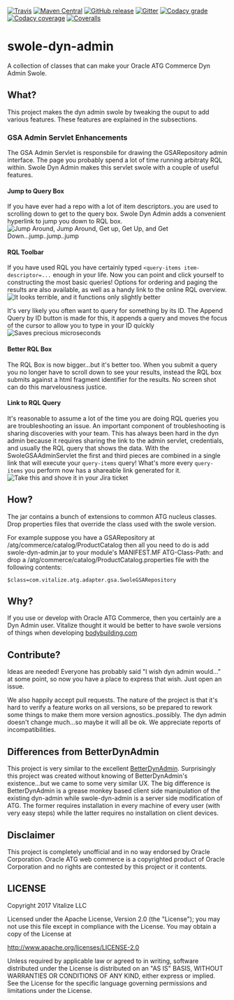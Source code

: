 [![Travis](https://img.shields.io/travis/vitalize/swole-dyn-admin.svg)](https://travis-ci.org/vitalize/swole-dyn-admin)
[![Maven Central](https://img.shields.io/maven-central/v/com.vitalize/swole-dyn-admin.svg)](https://search.maven.org/#search%7Cga%7C1%7Ca%3A%22swole-dyn-admin%22)
[![GitHub release](https://img.shields.io/github/release/vitalize/swole-dyn-admin.svg)](https://github.com/vitalize/swole-dyn-admin/releases)
[![Gitter](https://img.shields.io/gitter/room/vitalize/swole-dyn-admin.svg)](https://gitter.im/vitalize/swole-dyn-admin)
[![Codacy grade](https://img.shields.io/codacy/grade/33f5b076d8d24896a60588195209c99e.svg)](https://www.codacy.com/app/drdamour/swole-dyn-admin)
[![Codacy coverage](https://img.shields.io/codacy/coverage/33f5b076d8d24896a60588195209c99e.svg)](https://www.codacy.com/app/drdamour/swole-dyn-admin)
[![Coveralls](https://img.shields.io/coveralls/vitalize/swole-dyn-admin.svg)](https://coveralls.io/github/vitalize/swole-dyn-admin)

# swole-dyn-admin
A collection of classes that can make your Oracle ATG Commerce Dyn Admin Swole.

## What?
This project makes the dyn admin swole by tweaking the ouput to add various features.  These features are explained in the subsections.

### GSA Admin Servlet Enhancements
The GSA Admin Servlet is responsbile for drawing the GSARepository admin interface.  The page you probably spend a lot of time running arbitraty RQL within.  Swole Dyn Admin makes this servlet swole with a couple of useful features.

#### Jump to Query Box
If you have ever had a repo with a lot of item descriptors..you are used to scrolling down to get to the query box.  Swole Dyn Admin adds a convenient hyperlink to jump you down to RQL box.
![Jump Around, Jump Around, Get up, Get Up, and Get Down...jump..jump..jump](/screenshots/SwoleGSAAdminServlet/jump-to-query.png)

#### RQL Toolbar
If you have used RQL you have certainly typed `<query-items item-descriptor=...` enough in your life.  Now you can point and click yourself to constructing the most basic queries!  Options for ordering and paging the results are also available, as well as a handy link to the online RQL overview.
![It looks terrible, and it functions only slightly better](/screenshots/SwoleGSAAdminServlet/rql-toolbar.png)

It's very likely you often want to query for something by its ID.  The Append Query by ID button is made for this, it appends a query and moves the focus of the cursor to allow you to type in your ID quickly
![Saves precious microseconds](/screenshots/SwoleGSAAdminServlet/rql-toolbar-query-by-id.png)

#### Better RQL Box
The RQL Box is now bigger...but it's better too.  When you submit a query you no longer have to scroll down to see your results, instead the RQL box submits against a html fragment identifier for the results.  No screen shot can do this marvelousness justice.

#### Link to RQL Query
It's reasonable to assume a lot of the time you are doing RQL queries you are troubleshooting an issue.  An important component of troubleshooting is sharing discoveries with your team.  This has always been hard in the dyn admin because it requires sharing the link to the admin servlet, credentials, and usually the RQL query that shows the data.  With the SwoleGSAAdminServlet the first and third pieces are combined in a single link that will execute your `query-items` query!  What's more every `query-items` you perform now has a shareable link generated for it.
![Take this and shove it in your Jira ticket](/screenshots/SwoleGSAAdminServlet/link-to-rql-query.png)

## How?
The jar contains a bunch of extensions to common ATG nucleus classes.  Drop properties files that override the class used with the swole version.  

For example suppose you have a GSARepository at /atg/commerce/catalog/ProductCatalog then all you need to do is add swole-dyn-admin.jar to your module's MANIFEST.MF ATG-Class-Path: and drop a /atg/commerce/catalog/ProductCatalog.properties file with the following contents:
```
$class=com.vitalize.atg.adapter.gsa.SwoleGSARepository
```


## Why?
If you use or develop with Oracle ATG Commerce, then you certainly are a Dyn Admin user.  Vitalize thought it would be better to have swole versions of things when developing [bodybuilding.com](https://www.bodybuilding.com/store)
 
## Contribute?
Ideas are needed!  Everyone has probably said "I wish dyn admin would..." at some point, so now you have a place to express that wish.  Just open an issue.

We also happily accept pull requests. The nature of the project is that it's hard to verify a feature works on all versions, so be prepared to rework some things to make them more version agnostics..possibly.  The dyn admin doesn't change much...so maybe it will all be ok.  We appreciate reports of incompatibilities.

## Differences from BetterDynAdmin
This project is very similar to the excellent [BetterDynAdmin](https://github.com/jc7447/BetterDynAdmin).  Surprisingly this project was created without knowing of BetterDynAdmin's existence...but we came to some very similar UX.  The big difference is BetterDynAdmin is a grease monkey based client side manipulation of the existing dyn-admin while swole-dyn-admin is a server side modification of ATG.  The former requires installation in every machine of every user (with very easy steps) while the latter requires no installation on client devices.

## Disclaimer

This project is completely unofficial and in no way endorsed by Oracle Corporation. Oracle ATG web commerce is a copyrighted product of Oracle Corporation and no rights are contested by this project or it contents.

## LICENSE
Copyright 2017 Vitalize LLC

Licensed under the Apache License, Version 2.0 (the "License"); you may not use this file except in compliance with the License. You may obtain a copy of the License at

http://www.apache.org/licenses/LICENSE-2.0

Unless required by applicable law or agreed to in writing, software distributed under the License is distributed on an "AS IS" BASIS, WITHOUT WARRANTIES OR CONDITIONS OF ANY KIND, either express or implied. See the License for the specific language governing permissions and limitations under the License.





